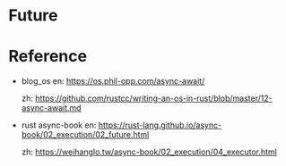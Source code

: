 # Future

[](./FutureImplementation%20Memo.png)

[](./FutureImplementationII.png)


# Reference
- blog_os
    en: https://os.phil-opp.com/async-await/

    zh: https://github.com/rustcc/writing-an-os-in-rust/blob/master/12-async-await.md

- rust async-book
    en: https://rust-lang.github.io/async-book/02_execution/02_future.html

    zh: https://weihanglo.tw/async-book/02_execution/04_executor.html